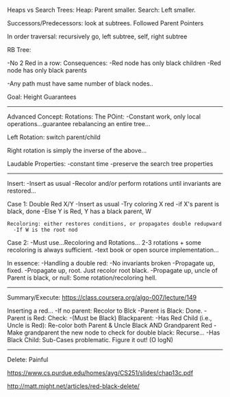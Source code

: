 Heaps vs Search Trees:
  Heap: Parent smaller.
  Search: Left smaller.


Successors/Predecessors: look at subtrees.
  Followed Parent Pointers

In order traversal: recursively go, left subtree, self, right subtree


RB Tree:

-No 2 Red in a row: Consequences:
  -Red node has only black children
  -Red node has only black parents

-Any path must have same number of black nodes..

Goal: Height Guarantees

_________
Advanced Concept: Rotations:
The POint: 
-Constant work, only local operations...guarantee rebalancing an entire tree...


Left Rotation: switch parent/child

Right rotation is simply the inverse of the above...

Laudable Properties: 
  -constant time
  -preserve the search tree properties


____________
Insert:
  -Insert as usual
  -Recolor and/or perform rotations until invariants are restored...

  Case 1: Double Red X/Y
    -Insert as usual
    -Try coloring X red
    -if X's parent is black, done
    -Else Y is Red, Y has a black parent, W

    Recoloring: either restores conditions, or propagates double redupward
      -If W is the root nod


  Case 2: 
  -Must use...Recoloring and Rotations... 2-3 rotations + some recoloring is always sufficient.
    -text book or open source implementation...


In essence:
-Handling a double red:
  -No invariants broken
  -Propagate up, fixed.
  -Propagate up, root. Just recolor root black.
  -Propagate up, uncle of Parent is black, or null: Some rotation/recoloring hell.









_____________
Summary/Execute:
https://class.coursera.org/algo-007/lecture/149


Inserting a red...
  -If no parent: Recolor to Blck
  -Parent is Black: Done.
  -Parent is Red: Check:
    -(Must be Black) Blackparent:
      -Has Red Child (i.e., Uncle is Red): Re-color both Parent & Uncle Black AND  Grandparent Red
        -Make grandparent the new node to check for double black: Recurse...
      -Has Black Child: Sub-Cases problematic. Figure it out! (O logN)


_____________
Delete: Painful


https://www.cs.purdue.edu/homes/ayg/CS251/slides/chap13c.pdf

http://matt.might.net/articles/red-black-delete/